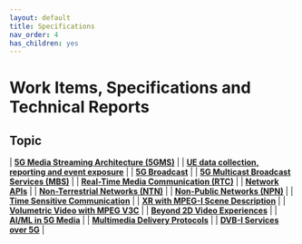 ```yaml
---
layout: default
title: Specifications
nav_order: 4
has_children: yes
---
```


# Work Items, Specifications and Technical Reports

 Topic
 -- 
| [**5G Media Streaming Architecture (5GMS)**](./5g-media-streaming.html) |
| [**UE data collection, reporting and event exposure**](./data-collection-event-exposure.html) |
| [**5G Broadcast**](./lte-based-5g-broadcast.html) |
| [**5G Multicast Broadcast Services (MBS)**](./5g-multicast-broadcast-services.html) |
| [**Real-Time Media Communication (RTC)**](./rtc.html) |
| [**Network APIs**](./network_apis.html) |
| [**Non-Terrestrial Networks (NTN)**](./ntn.html) |
| [**Non-Public Networks (NPN)**](./npn.html) |
| [**Time Sensitive Communication**](./tsc.html) |
| [**XR with MPEG-I Scene Description**](./xr.html) |
| [**Volumetric Video with MPEG V3C**](./volumetric-video.html) |
| [**Beyond 2D Video Experiences**](./beyond2d.html) |
| [**AI/ML in 5G Media**](./aiml.html) |
| [**Multimedia Delivery Protocols**](./multimedia-content-delivery.html) |
| [**DVB-I Services over 5G**](./dvb-i-5g.html) |
